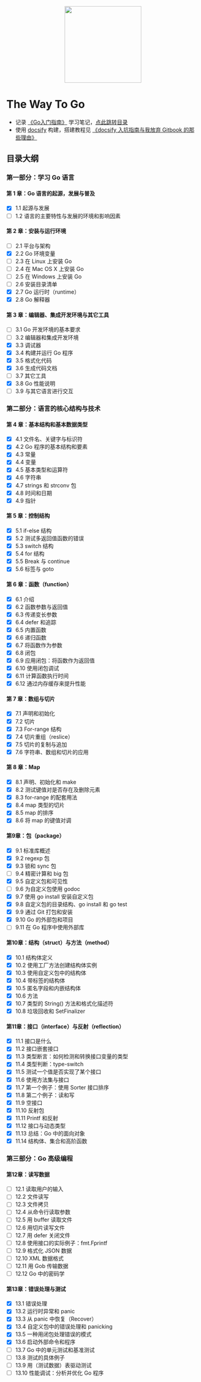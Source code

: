 <!-- <p align="center"><img width="200px" src="https://blog.golang.org/lib/godoc/images/footer-gopher.jpg"></p> -->
<p align="center"><img width="200px" src="https://encrypted-tbn0.gstatic.com/images?q=tbn:ANd9GcTUIISmTbpsEq_63LdPlLk7WSgplC5Tq1NnzSPC_hcClWm0Uah7PQ
"></p>

# The Way To Go

- 记录 [《Go入门指南》](https://github.com/unknwon/the-way-to-go_ZH_CN) 学习笔记，[点此跳转目录](https://github.com/unknwon/the-way-to-go_ZH_CN/blob/master/eBook/directory.md)
- 使用 [docsify](https://docsify.js.org/#/) 构建，搭建教程见 [《docsify 入坑指南与我放弃 Gitbook 的那些理由》](http://jalan.space/2019/06/21/2019/begin-docsify/)

## 目录大纲

### 第一部分：学习 Go 语言

#### 第 1 章：Go 语言的起源，发展与普及

- [x] 1.1 起源与发展
- [ ] 1.2 语言的主要特性与发展的环境和影响因素

#### 第 2 章：安装与运行环境

- [ ] 2.1 平台与架构 
- [x] 2.2 Go 环境变量
- [ ] 2.3 在 Linux 上安装 Go
- [ ] 2.4 在 Mac OS X 上安装 Go
- [ ] 2.5 在 Windows 上安装 Go
- [ ] 2.6 安装目录清单
- [x] 2.7 Go 运行时（runtime）
- [x] 2.8 Go 解释器

#### 第 3 章：编辑器、集成开发环境与其它工具

- [ ] 3.1 Go 开发环境的基本要求
- [ ] 3.2 编辑器和集成开发环境
- [x] 3.3 调试器
- [x] 3.4 构建并运行 Go 程序
- [x] 3.5 格式化代码
- [x] 3.6 生成代码文档
- [ ] 3.7 其它工具
- [x] 3.8 Go 性能说明
- [ ] 3.9 与其它语言进行交互

### 第二部分：语言的核心结构与技术

#### 第 4 章：基本结构和基本数据类型

- [x] 4.1 文件名、关键字与标识符
- [x] 4.2 Go 程序的基本结构和要素
- [x] 4.3 常量
- [x] 4.4 变量
- [x] 4.5 基本类型和运算符
- [x] 4.6 字符串
- [x] 4.7 strings 和 strconv 包
- [x] 4.8 时间和日期
- [x] 4.9 指针

#### 第 5 章：控制结构

- [x] 5.1 if-else 结构
- [x] 5.2 测试多返回值函数的错误
- [x] 5.3 switch 结构
- [x] 5.4 for 结构
- [x] 5.5 Break 与 continue
- [x] 5.6 标签与 goto

#### 第 6 章：函数（function）

- [x] 6.1 介绍
- [x] 6.2 函数参数与返回值
- [x] 6.3 传递变长参数
- [x] 6.4 defer 和追踪
- [x] 6.5 内置函数
- [x] 6.6 递归函数
- [x] 6.7 将函数作为参数
- [x] 6.8 闭包
- [x] 6.9 应用闭包：将函数作为返回值
- [x] 6.10 使用闭包调试
- [x] 6.11 计算函数执行时间
- [x] 6.12 通过内存缓存来提升性能

#### 第 7 章：数组与切片

- [x] 7.1 声明和初始化
- [x] 7.2 切片
- [x] 7.3 For-range 结构
- [x] 7.4 切片重组（reslice）
- [x] 7.5 切片的复制与追加
- [x] 7.6 字符串、数组和切片的应用

#### 第 8 章：Map

- [x] 8.1 声明、初始化和 make
- [x] 8.2 测试键值对是否存在及删除元素
- [x] 8.3 for-range 的配套用法
- [x] 8.4 map 类型的切片
- [x] 8.5 map 的排序
- [x] 8.6 将 map 的键值对调

#### 第9章：包（package）

- [x] 9.1 标准库概述
- [x] 9.2 regexp 包
- [x] 9.3 锁和 sync 包
- [ ] 9.4 精密计算和 big 包
- [x] 9.5 自定义包和可见性
- [ ] 9.6 为自定义包使用 godoc
- [x] 9.7 使用 go install 安装自定义包
- [x] 9.8 自定义包的目录结构、go install 和 go test
- [x] 9.9 通过 Git 打包和安装
- [x] 9.10 Go 的外部包和项目
- [ ] 9.11 在 Go 程序中使用外部库

#### 第10章：结构（struct）与方法（method）

- [x] 10.1 结构体定义
- [x] 10.2 使用工厂方法创建结构体实例
- [x] 10.3 使用自定义包中的结构体
- [x] 10.4 带标签的结构体
- [x] 10.5 匿名字段和内嵌结构体
- [x] 10.6 方法
- [x] 10.7 类型的 String() 方法和格式化描述符
- [x] 10.8 垃圾回收和 SetFinalizer

#### 第11章：接口（interface）与反射（reflection）

- [x] 11.1 接口是什么
- [x] 11.2 接口嵌套接口
- [x] 11.3 类型断言：如何检测和转换接口变量的类型
- [x] 11.4 类型判断：type-switch
- [x] 11.5 测试一个值是否实现了某个接口
- [x] 11.6 使用方法集与接口
- [x] 11.7 第一个例子：使用 Sorter 接口排序
- [x] 11.8 第二个例子：读和写
- [x] 11.9 空接口
- [x] 11.10 反射包
- [x] 11.11 Printf 和反射
- [x] 11.12 接口与动态类型
- [x] 11.13 总结：Go 中的面向对象
- [x] 11.14 结构体、集合和高阶函数

### 第三部分：Go 高级编程

#### 第12章：读写数据

- [ ] 12.1 读取用户的输入
- [ ] 12.2 文件读写
- [ ] 12.3 文件拷贝
- [ ] 12.4 从命令行读取参数
- [ ] 12.5 用 buffer 读取文件
- [ ] 12.6 用切片读写文件
- [ ] 12.7 用 defer 关闭文件
- [ ] 12.8 使用接口的实际例子：fmt.Fprintf
- [ ] 12.9 格式化 JSON 数据
- [ ] 12.10 XML 数据格式
- [ ] 12.11 用 Gob 传输数据
- [ ] 12.12 Go 中的密码学

#### 第13章：错误处理与测试

- [x] 13.1 错误处理
- [x] 13.2 运行时异常和 panic
- [x] 13.3 从 panic 中恢复（Recover）
- [x] 13.4 自定义包中的错误处理和 panicking
- [x] 13.5 一种用闭包处理错误的模式
- [x] 13.6 启动外部命令和程序
- [ ] 13.7 Go 中的单元测试和基准测试
- [ ] 13.8 测试的具体例子
- [ ] 13.9 用（测试数据）表驱动测试
- [ ] 13.10 性能调试：分析并优化 Go 程序